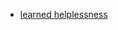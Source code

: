 - [learned helplessness](https://upload.wikimedia.org/wikipedia/commons/9/9c/Shuttle_Box_Dog_Orange.png)
